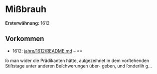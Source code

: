 # Mißbrauh

**Ersterwähnung:** 1612

## Vorkommen
- 1612: [jahre/1612/README.md](../jahre/1612/README.md) – ==

ſo man wider die Prädikanten hätte, auſgezeihnet in dem
vorſtehenden Stiſtstage unter anderen Beſchwerungen über-
geben, und ſonderlih g...
